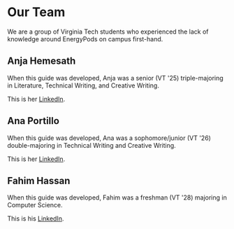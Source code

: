 # Our Team
We are a group of Virginia Tech students who experienced the lack of knowledge around EnergyPods on campus first-hand.

## Anja Hemesath
When this guide was developed, Anja was a senior (VT '25) triple-majoring in Literature, Technical Writing, and Creative Writing.

This is her [LinkedIn]().


## Ana Portillo
When this guide was developed, Ana was a sophomore/junior (VT '26) double-majoring in Technical Writing and Creative Writing. 

This is her [LinkedIn]().


## Fahim Hassan
When this guide was developed, Fahim was a freshman (VT '28) majoring in Computer Science.

This is his [LinkedIn]().
